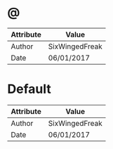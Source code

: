 # @
| Attribute | Value |
| ---  | ---     |
| Author | SixWingedFreak |
| Date | 06/01/2017 |
# Default
| Attribute | Value |
| ---  | ---     |
| Author | SixWingedFreak |
| Date | 06/01/2017 |
